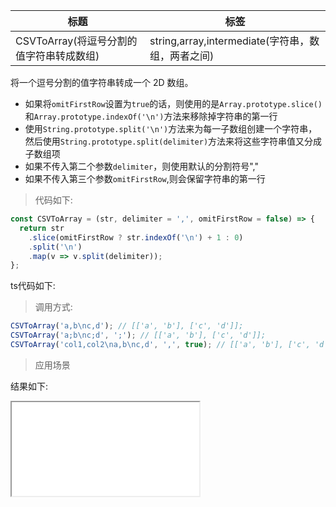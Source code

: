 | 标题                                     | 标签                                              |
| ---------------------------------------- | ------------------------------------------------- |
| CSVToArray(将逗号分割的值字符串转成数组) | string,array,intermediate(字符串，数组，两者之间) |

将一个逗号分割的值字符串转成一个 2D 数组。

- 如果将`omitFirstRow`设置为`true`的话，则使用的是`Array.prototype.slice()`和`Array.prototype.indexOf('\n')`方法来移除掉字符串的第一行
- 使用`String.prototype.split('\n')`方法来为每一子数组创建一个字符串，然后使用`String.prototype.split(delimiter)`方法来将这些字符串值又分成子数组项
- 如果不传入第二个参数`delimiter`，则使用默认的分割符号","
- 如果不传入第三个参数`omitFirstRow`,则会保留字符串的第一行

> 代码如下:

```js
const CSVToArray = (str, delimiter = ',', omitFirstRow = false) => {
  return str
    .slice(omitFirstRow ? str.indexOf('\n') + 1 : 0)
    .split('\n')
    .map(v => v.split(delimiter));
};
```

ts代码如下:

<div class="code-editor" data-url="codes/javascript/ts/CSVToArray.ts" data-language="typescript"></div>

> 调用方式:

```js
CSVToArray('a,b\nc,d'); // [['a', 'b'], ['c', 'd']];
CSVToArray('a;b\nc;d', ';'); // [['a', 'b'], ['c', 'd']];
CSVToArray('col1,col2\na,b\nc,d', ',', true); // [['a', 'b'], ['c', 'd']];
```

> 应用场景

<div class="code-editor" data-url="codes/javascript/html/CSVToArray.html" data-language="html"></div>

结果如下:

<iframe src="codes/javascript/html/CSVToArray.html"></iframe>
